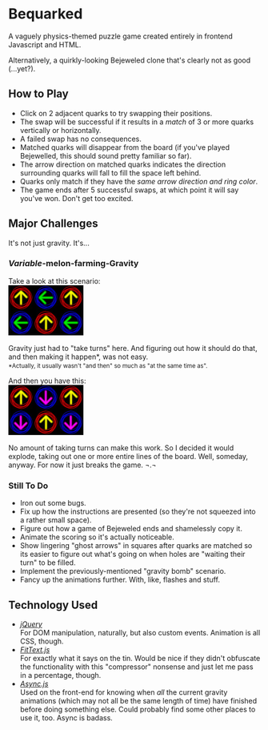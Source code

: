 ﻿# Bequarked
A vaguely physics-themed puzzle game created entirely in frontend Javascript and HTML.

Alternatively, a quirkly-looking Bejeweled clone that's clearly not as good (...yet?).

## How to Play

+ Click on 2 adjacent quarks to try swapping their positions.
+ The swap will be successful if it results in a *match* of 3 or more quarks vertically or horizontally.
+ A failed swap has no consequences.
+ Matched quarks will disappear from the board (if you've played Bejewelled, this should sound pretty familiar so far).
+ The arrow direction on matched quarks indicates the direction surrounding quarks will fall to fill the space left behind.
+ Quarks only match if they have the *same arrow direction and ring color*.
+ The game ends after 5 successful swaps, at which point it will say you've won. Don't get too excited.

## Major Challenges

It's not just gravity.  It's...

### *Variable*-melon-farming-Gravity

Take a look at this scenario:  
![Quite a pickle.](readme/annoying.jpg)  

Gravity just had to "take turns" here. And figuring out how it should do that, and then making it happen*, was not easy.  
<small>*Actually, it usually wasn't "and then" so much as "at the same time as".</small>  

And then you have this:  
![Oh fuck.](readme/impossible.jpg)  

No amount of taking turns can make this work. So I decided it would explode, taking out one or more entire lines of the board. Well, someday, anyway. For now it just breaks the game. ¬.¬  

### Still To Do

+ Iron out some bugs.
+ Fix up how the instructions are presented (so they're not squeezed into a rather small space).
+ Figure out how a game of Bejeweled ends and shamelessly copy it.
+ Animate the scoring so it's actually noticeable.
+ Show lingering "ghost arrows" in squares after quarks are matched so its easier to figure out what's going on when holes are "waiting their turn" to be filled.
+ Implement the previously-mentioned "gravity bomb" scenario.
+ Fancy up the animations further. With, like, flashes and stuff.

## Technology Used

+ *[jQuery](http://jquery.com/ "write less, do more.")*  
  For DOM manipulation, naturally, but also custom events. Animation is all CSS, though.
+ *[FitText.js](http://fittextjs.com/ "A jQuery plugin for inflating web type")*  
  For exactly what it says on the tin. Would be nice if they didn't obfuscate the functionality with this "compressor" nonsense and just let me pass in a percentage, though.
+ *[Async.js](https://github.com/caolan/async "Higher-order functions and common patterns for asynchronous code")*  
  Used on the front-end for knowing when *all* the current gravity animations (which may not all be the same length of time) have finished before doing something else. Could probably find some other places to use it, too. Async is badass.  
